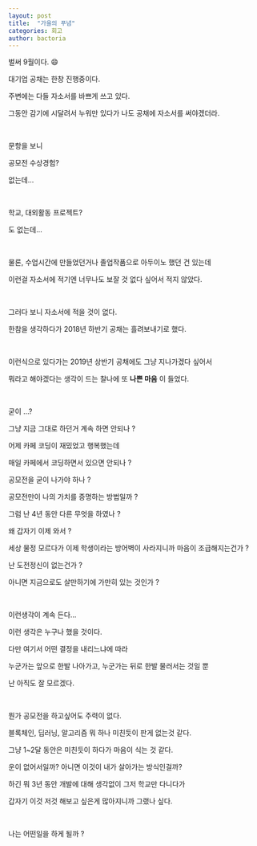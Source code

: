 ```yaml
---
layout: post
title:  "가을의 푸념"
categories: 회고
author: bactoria
---
```


벌써 9월이다. :smile:

대기업 공채는 한창 진행중이다.

주변에는 다들 자소서를 바쁘게 쓰고 있다.

그동안 감기에 시달려서 누워만 있다가 나도 공채에 자소서를 써야겠더라.

&nbsp;

문항을 보니 

공모전 수상경험? 

없는데...

&nbsp;

학교, 대외활동 프로젝트? 

도 없는데...

&nbsp;

물론, 수업시간에 만들었던거나 졸업작품으로 아두이노 했던 건 있는데

이런걸 자소서에 적기엔 너무나도 보잘 것 없다 싶어서 적지 않았다.

&nbsp;

그러다 보니 자소서에 적을 것이 없다.

한참을 생각하다가 2018년 하반기 공채는 흘려보내기로 했다.

&nbsp;

이런식으로 있다가는 2019년 상반기 공채에도 그냥 지나가겠다 싶어서

뭐라고 해야겠다는 생각이 드는 찰나에 또 **나쁜 마음** 이 들었다.

&nbsp;

굳이 ...?

그냥 지금 그대로 하던거 계속 하면 안되나 ?

어제 카페 코딩이 재밌었고 행복했는데

매일 카페에서 코딩하면서 있으면 안되나 ?

공모전을 굳이 나가야 하나 ?

공모전만이 나의 가치를 증명하는 방법일까 ?

그럼 난 4년 동안 다른 무엇을 하였나 ?

왜 갑자기 이제 와서 ?

세상 물정 모르다가 이제 학생이라는 방어벽이 사라지니까 마음이 조급해지는건가 ?

난 도전정신이 없는건가 ?

아니면 지금으로도 살만하기에 가만히 있는 것인가 ?

&nbsp;

이런생각이 계속 든다...

이런 생각은 누구나 했을 것이다.

다만 여기서 어떤 결정을 내리느냐에 따라 

누군가는 앞으로 한발 나아가고, 누군가는 뒤로 한발 물러서는 것일 뿐

난 아직도 잘 모르겠다.

&nbsp;

뭔가 공모전을 하고싶어도 주력이 없다.

블록체인, 딥러닝, 알고리즘 뭐 하나 미친듯이 판게 없는것 같다.

그냥 1~2달 동안은 미친듯이 하다가 마음이 식는 것 같다.

운이 없어서일까? 아니면 이것이 내가 살아가는 방식인걸까?

하긴 뭐 3년 동안 개발에 대해 생각없이 그저 학교만 다니다가

갑자기 이것 저것 해보고 싶은게 많아지니까 그랬나 싶다.

&nbsp;

나는 어떤일을 하게 될까 ?
